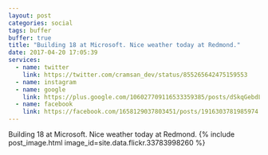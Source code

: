 ```yaml
---
layout: post
categories: social
tags: buffer
buffer: true
title: "Building 18 at Microsoft. Nice weather today at Redmond."
date: 2017-04-20 17:05:39
services: 
  - name: twitter
    link: https://twitter.com/cramsan_dev/status/855265642475159553
  - name: instagram
  - name: google
    link: https://plus.google.com/106027709116533359385/posts/dSkqGebdLn9
  - name: facebook
    link: https://facebook.com/1658129037803451/posts/1916303781985974
---
```

Building 18 at Microsoft. Nice weather today at Redmond.
{% include post_image.html image_id=site.data.flickr.33783998260 %}

